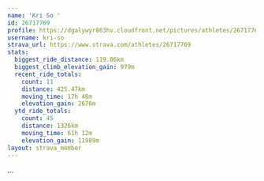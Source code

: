 ```yaml
---
name: 'Kri So '
id: 26717769
profile: https://dgalywyr863hv.cloudfront.net/pictures/athletes/26717769/7761026/13/large.jpg
username: kri-so
strava_url: https://www.strava.com/athletes/26717769
stats:
  biggest_ride_distance: 119.06km
  biggest_climb_elevation_gain: 979m
  recent_ride_totals:
    count: 11
    distance: 425.47km
    moving_time: 17h 48m
    elevation_gain: 2676m
  ytd_ride_totals:
    count: 45
    distance: 1326km
    moving_time: 61h 12m
    elevation_gain: 11989m
layout: strava_member
--- 
```

...
